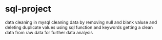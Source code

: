 # sql-project
data cleaning in mysql
cleaning data by removing null and blank valuse and deleting duplicate values using sql function and keywords
getting a clean data from raw data for further data analysis
